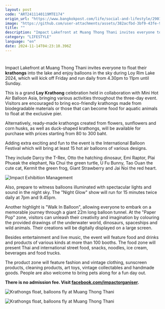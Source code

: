 ```yaml
---
layout: post
code: "ART2411140119MTE174"
origin_url: "https://www.bangkokpost.com/life/social-and-lifestyle/2901992/krathongs-float-balloons-fly-at-muang-thong-thani"
image: "https://github.com/user-attachments/assets/382acfbd-3bf9-43fe-9da4-efe1bd3ba4dc"
title: ""
description: "Impact Lakefront at Muang Thong Thani invites everyone to float their  krathongs  into the lake and enjoy balloons in the sky during Loy Rim Lake 2024, which will kick off Friday and run daily from 4.30pm to 11pm until Sunday."
category: "LIFESTYLE"
language: "en"
date: 2024-11-14T04:23:10.396Z
---
```


# 

Impact Lakefront at Muang Thong Thani invites everyone to float their **krathongs** into the lake and enjoy balloons in the sky during Loy Rim Lake 2024, which will kick off Friday and run daily from 4.30pm to 11pm until Sunday.

This is a grand **Loy Krathong** celebration held in collaboration with Mini Hot Air Balloon Asia, bringing various activities throughout the three-day event. Visitors are encouraged to bring eco-friendly krathongs made from biodegradable materials or those that can become food for aquatic animals to float at the exclusive pier.

Alternatively, ready-made krathongs created from flowers, sunflowers and corn husks, as well as duck-shaped krathongs, will be available for purchase with prices starting from 80 to 300 baht.

Adding extra exciting and fun to the event is the International Balloon Festival which will bring at least 15 hot air balloons of various designs.

They include Darcy the T-Rex, Otto the hatching dinosaur, Emi Raptor, Plai Phueak the elephant, Na Chui the green turtle, U Fu Bunny, Tao Ouan the cute cat, Kermit the green frog, Giant Strawberry and Jai Noi the red heart.

![Impact Exhibition Management](https://github.com/user-attachments/assets/066c0d78-764f-4e2d-b6f7-796421e54dab)

Also, prepare to witness balloons illuminated with spectacular lights and sound in the night sky. The "Night Glow" show will run for 15 minutes twice daily at 7pm and 9.45pm.

Another highlight is "Walk In Balloon", allowing everyone to embark on a memorable journey through a giant 22m long balloon tunnel. At the "Paper Pop" zone, visitors can unleash their creativity and imagination by colouring the provided drawings of the underwater world, dinosaurs, spaceships and wild animals. Their creations will be digitally displayed on a large screen.

Besides entertainment and live music, the event will feature food and drinks and products of various kinds at more than 100 booths. The food zone will present Thai and international street food, snacks, noodles, ice cream, beverages and food trucks.

The product zone will feature fashion and vintage clothing, sunscreen products, cleaning products, art toys, vintage collectables and handmade goods. People are also welcome to bring pets along for a fun day out.

**There is no admission fee. Visit [facebook.com/impactorganiser](https://www.facebook.com/impactorganiser).**

![Krathongs float, balloons fly at Muang Thong Thani](https://static.bangkokpost.com/media/content/dcx/2024/11/14/5344892.jpg)

![Krathongs float, balloons fly at Muang Thong Thani](https://github.com/user-attachments/assets/97dfbfe1-0947-431a-a6ce-62f1cfbc91ec)
